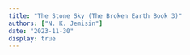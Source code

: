 ```yaml
---
title: "The Stone Sky (The Broken Earth Book 3)"
authors: ["N. K. Jemisin"]
date: "2023-11-30"
display: true
---
```


<!-- Your comments or review here -->

